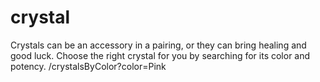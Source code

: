 # crystal
Crystals can be an accessory in a pairing, or they can bring healing and good luck. Choose the right crystal for you by searching for its color and potency.
/crystalsByColor?color=Pink
